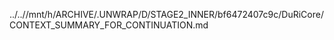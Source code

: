 ../..//mnt/h/ARCHIVE/.UNWRAP/D/STAGE2_INNER/bf6472407c9c/DuRiCore/CONTEXT_SUMMARY_FOR_CONTINUATION.md